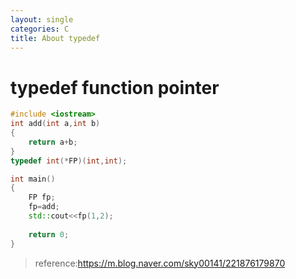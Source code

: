 ```yaml
---
layout: single
categories: C
title: About typedef
---
```

# typedef function pointer
```cpp
#include <iostream>
int add(int a,int b)
{
    return a+b;
}
typedef int(*FP)(int,int);

int main()
{
    FP fp;
    fp=add;
    std::cout<<fp(1,2);
    
    return 0;
}
```
>reference:https://m.blog.naver.com/sky00141/221876179870